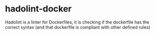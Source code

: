 # hadolint-docker
Hadolint is a linter for Dockerfiles, it is checking if the dockerfile has the correct syntax (and that dockerfile is compliant with other defined rules)
